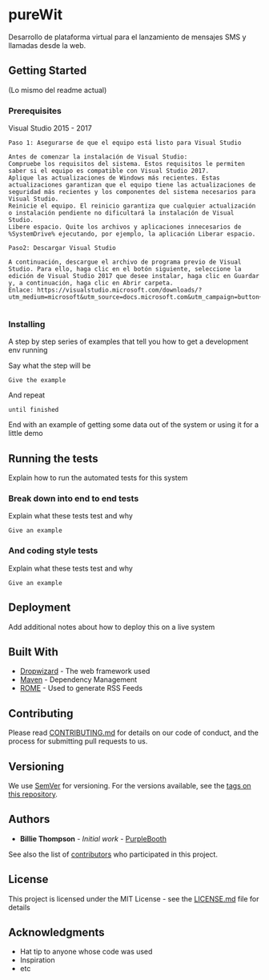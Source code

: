 # pureWit

Desarrollo de plataforma virtual para el lanzamiento de mensajes SMS y llamadas desde la web.

## Getting Started

(Lo mismo del readme actual)

### Prerequisites

Visual Studio 2015 - 2017
```
Paso 1: Asegurarse de que el equipo está listo para Visual Studio

Antes de comenzar la instalación de Visual Studio:
Compruebe los requisitos del sistema. Estos requisitos le permiten saber si el equipo es compatible con Visual Studio 2017.
Aplique las actualizaciones de Windows más recientes. Estas actualizaciones garantizan que el equipo tiene las actualizaciones de seguridad más recientes y los componentes del sistema necesarios para Visual Studio.
Reinicie el equipo. El reinicio garantiza que cualquier actualización o instalación pendiente no dificultará la instalación de Visual Studio.
Libere espacio. Quite los archivos y aplicaciones innecesarios de %SystemDrive% ejecutando, por ejemplo, la aplicación Liberar espacio.

Paso2: Descargar Visual Studio

A continuación, descargue el archivo de programa previo de Visual Studio. Para ello, haga clic en el botón siguiente, seleccione la edición de Visual Studio 2017 que desee instalar, haga clic en Guardar y, a continuación, haga clic en Abrir carpeta.
Enlace: https://visualstudio.microsoft.com/downloads/?utm_medium=microsoft&utm_source=docs.microsoft.com&utm_campaign=button+cta&utm_content=download+vs2017


```

### Installing

A step by step series of examples that tell you how to get a development env running

Say what the step will be

```
Give the example
```

And repeat

```
until finished
```

End with an example of getting some data out of the system or using it for a little demo

## Running the tests

Explain how to run the automated tests for this system

### Break down into end to end tests

Explain what these tests test and why

```
Give an example
```

### And coding style tests

Explain what these tests test and why

```
Give an example
```

## Deployment

Add additional notes about how to deploy this on a live system

## Built With

* [Dropwizard](http://www.dropwizard.io/1.0.2/docs/) - The web framework used
* [Maven](https://maven.apache.org/) - Dependency Management
* [ROME](https://rometools.github.io/rome/) - Used to generate RSS Feeds

## Contributing

Please read [CONTRIBUTING.md](https://gist.github.com/PurpleBooth/b24679402957c63ec426) for details on our code of conduct, and the process for submitting pull requests to us.

## Versioning

We use [SemVer](http://semver.org/) for versioning. For the versions available, see the [tags on this repository](https://github.com/your/project/tags). 

## Authors

* **Billie Thompson** - *Initial work* - [PurpleBooth](https://github.com/PurpleBooth)

See also the list of [contributors](https://github.com/your/project/contributors) who participated in this project.

## License

This project is licensed under the MIT License - see the [LICENSE.md](LICENSE.md) file for details

## Acknowledgments

* Hat tip to anyone whose code was used
* Inspiration
* etc
